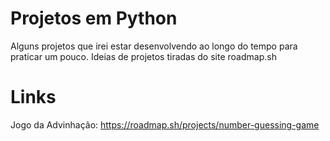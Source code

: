# Projetos em Python
Alguns projetos que irei estar desenvolvendo ao longo do tempo para praticar um pouco. Ideias de projetos tiradas do site roadmap.sh

# Links 

Jogo da Advinhação: https://roadmap.sh/projects/number-guessing-game
